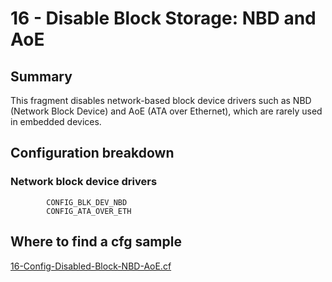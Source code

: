 # 16 - Disable Block Storage: NBD and AoE

## Summary

This fragment disables network-based block device drivers such as NBD (Network Block Device) and AoE (ATA over Ethernet), which are rarely used in embedded devices.

## Configuration breakdown

### Network block device drivers

```none
        CONFIG_BLK_DEV_NBD
        CONFIG_ATA_OVER_ETH
```


## Where to find a cfg sample


[16-Config-Disabled-Block-NBD-AoE.cf](https://raw.githubusercontent.com/redpesk-devtools/kernel-config-optimization/refs/heads/master/beagle-board/6.6.32/packaging/16-Config-Disabled-Block-NBD-AoE.cfg)